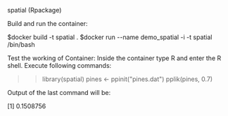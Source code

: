 spatial (Rpackage)

Build and run the container:

$docker build -t spatial .
$docker run --name demo_spatial -i -t spatial /bin/bash

Test the working of Container:
Inside the container type R and enter the R shell. Execute following commands:

>> library(spatial)
>>pines <- ppinit("pines.dat")
>> pplik(pines, 0.7)

Output of the last command will be:

[1] 0.1508756
